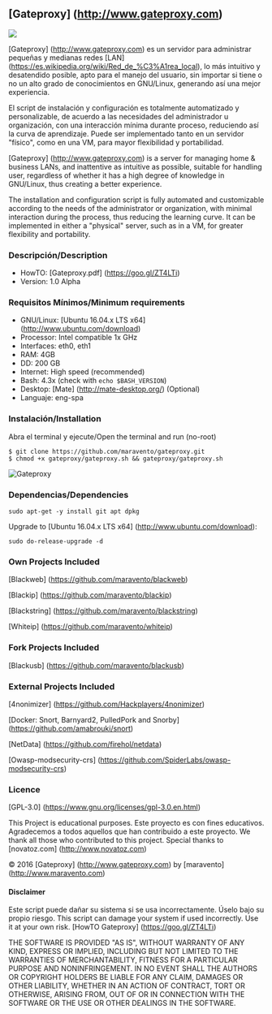 ## [Gateproxy] (http://www.gateproxy.com)

<a target="_blank" href=""><img src="https://img.shields.io/badge/Development-ALPHA-blue.svg"></a>

[Gateproxy] (http://www.gateproxy.com) es un servidor para administrar pequeñas y medianas redes [LAN] (https://es.wikipedia.org/wiki/Red_de_%C3%A1rea_local), lo más intuitivo y desatendido posible, apto para el manejo del usuario, sin importar si tiene o no un alto grado de conocimientos en GNU/Linux, generando así una mejor experiencia.

El script de instalación y configuración es totalmente automatizado y personalizable, de acuerdo a las necesidades del administrador u organización, con una interacción mínima durante proceso, reduciendo así la curva de aprendizaje. Puede ser implementado tanto en un servidor "físico", como en una VM, para mayor flexibilidad y portabilidad.

[Gateproxy] (http://www.gateproxy.com) is a server for managing home & business LANs, and inattentive as intuitive as possible, suitable for handling user, regardless of whether it has a high degree of knowledge in GNU/Linux, thus creating a better experience.

The installation and configuration script is fully automated and customizable according to the needs of the administrator or organization, with minimal interaction during the process, thus reducing the learning curve. It can be implemented in either a "physical" server, such as in a VM, for greater flexibility and portability.

### Descripción/Description

- HowTO:        [Gateproxy.pdf] (https://goo.gl/ZT4LTi)
- Version:      1.0 Alpha

### Requisitos Mínimos/Minimum requirements


- GNU/Linux:    [Ubuntu 16.04.x LTS x64] (http://www.ubuntu.com/download)
- Processor:    Intel compatible 1x GHz
- Interfaces:   eth0, eth1
- RAM:          4GB
- DD:           200 GB
- Internet:     High speed (recommended)
- Bash:         4.3x (check with `echo $BASH_VERSION`)
- Desktop:      [Mate] (http://mate-desktop.org/) (Optional)
- Languaje:		eng-spa

### Instalación/Installation

Abra el terminal y ejecute/Open the terminal and run (no-root)

```
$ git clone https://github.com/maravento/gateproxy.git
$ chmod +x gateproxy/gateproxy.sh && gateproxy/gateproxy.sh
```
![Gateproxy](https://2.bp.blogspot.com/-wExMnhIQyHs/WBX9CIDh8cI/AAAAAAAAC2E/BYvutPnjvzQEuIAIkxv_n3LxgBM7sukEwCLcB/s1600/gateproxy.jpg)

### Dependencias/Dependencies

```
sudo apt-get -y install git apt dpkg
```

Upgrade to [Ubuntu 16.04.x LTS x64] (http://www.ubuntu.com/download):
```
sudo do-release-upgrade -d
```

### Own Projects Included

[Blackweb] (https://github.com/maravento/blackweb)

[Blackip] (https://github.com/maravento/blackip)

[Blackstring] (https://github.com/maravento/blackstring)

[Whiteip] (https://github.com/maravento/whiteip)


### Fork Projects Included

[Blackusb] (https://github.com/maravento/blackusb)


### External Projects Included

[4nonimizer] (https://github.com/Hackplayers/4nonimizer)

[Docker: Snort, Barnyard2, PulledPork and Snorby] (https://github.com/amabrouki/snort)

[NetData] (https://github.com/firehol/netdata)

[Owasp-modsecurity-crs] (https://github.com/SpiderLabs/owasp-modsecurity-crs)


### Licence

[GPL-3.0] (https://www.gnu.org/licenses/gpl-3.0.en.html)

This Project is educational purposes. Este proyecto es con fines educativos. Agradecemos a todos aquellos que han contribuido a este proyecto. We thank all those who contributed to this project. Special thanks to [novatoz.com] (http://www.novatoz.com)

© 2016 [Gateproxy] (http://www.gateproxy.com) by [maravento] (http://www.maravento.com)

#### Disclaimer

Este script puede dañar su sistema si se usa incorrectamente. Úselo bajo su propio riesgo. This script can damage your system if used incorrectly. Use it at your own risk. [HowTO Gateproxy] (https://goo.gl/ZT4LTi)

THE SOFTWARE IS PROVIDED "AS IS", WITHOUT WARRANTY OF ANY KIND, EXPRESS OR IMPLIED, INCLUDING BUT NOT LIMITED TO THE WARRANTIES OF MERCHANTABILITY, FITNESS FOR A PARTICULAR PURPOSE AND NONINFRINGEMENT. IN NO EVENT SHALL THE AUTHORS OR COPYRIGHT HOLDERS BE LIABLE FOR ANY CLAIM, DAMAGES OR OTHER LIABILITY, WHETHER IN AN ACTION OF CONTRACT, TORT OR OTHERWISE, ARISING FROM, OUT OF OR IN CONNECTION WITH THE SOFTWARE OR THE USE OR OTHER DEALINGS IN THE SOFTWARE.
